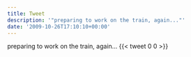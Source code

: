 ```yaml
---
title: Tweet
description: '"preparing to work on the train, again..."'
date: '2009-10-26T17:10:10+00:00'
---
```

preparing to work on the train, again...
      {{< tweet 0 0 >}}
    
